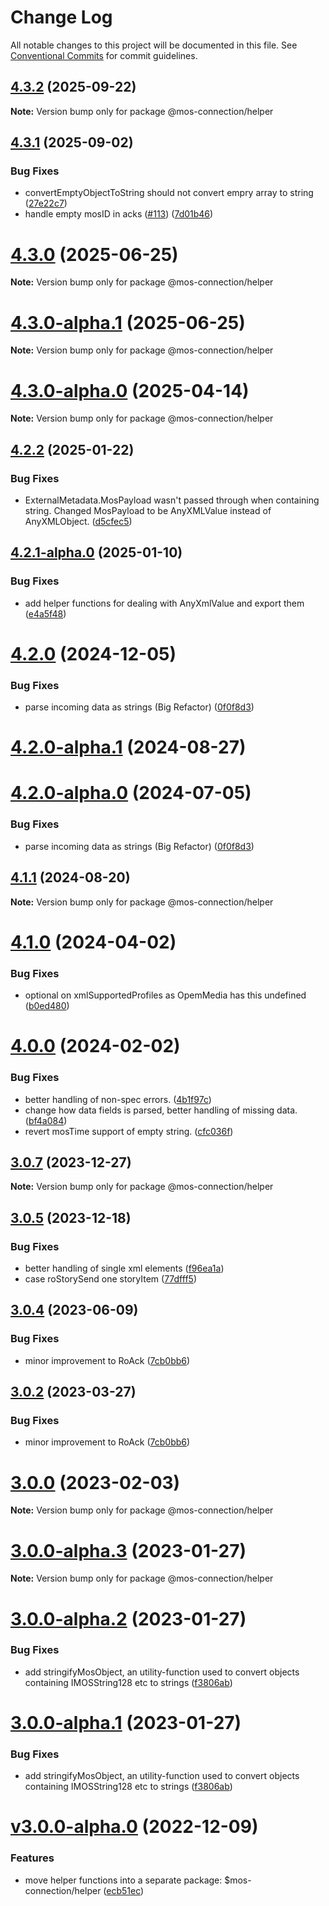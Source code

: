 # Change Log

All notable changes to this project will be documented in this file.
See [Conventional Commits](https://conventionalcommits.org) for commit guidelines.

## [4.3.2](https://github.com/Sofie-Automation/sofie-mos-connection/compare/v4.3.1...v4.3.2) (2025-09-22)

**Note:** Version bump only for package @mos-connection/helper

## [4.3.1](https://github.com/Sofie-Automation/sofie-mos-connection/compare/v4.3.0...v4.3.1) (2025-09-02)

### Bug Fixes

- convertEmptyObjectToString should not convert empry array to string ([27e22c7](https://github.com/Sofie-Automation/sofie-mos-connection/commit/27e22c7d2ac2e7532a21046c70dd48521a538444))
- handle empty mosID in acks ([#113](https://github.com/Sofie-Automation/sofie-mos-connection/issues/113)) ([7d01b46](https://github.com/Sofie-Automation/sofie-mos-connection/commit/7d01b46aa66c01b17c17de1675fcec4067ae8171))

# [4.3.0](https://github.com/Sofie-Automation/sofie-mos-connection/compare/v4.3.0-alpha.1...v4.3.0) (2025-06-25)

**Note:** Version bump only for package @mos-connection/helper

# [4.3.0-alpha.1](https://github.com/Sofie-Automation/sofie-mos-connection/compare/v4.3.0-alpha.0...v4.3.0-alpha.1) (2025-06-25)

**Note:** Version bump only for package @mos-connection/helper

# [4.3.0-alpha.0](https://github.com/Sofie-Automation/sofie-mos-connection/compare/v4.2.2...v4.3.0-alpha.0) (2025-04-14)

**Note:** Version bump only for package @mos-connection/helper

## [4.2.2](https://github.com/Sofie-Automation/sofie-mos-connection/compare/v4.2.2-alpha.0...v4.2.2) (2025-01-22)

### Bug Fixes

- ExternalMetadata.MosPayload wasn't passed through when containing string. Changed MosPayload to be AnyXMLValue instead of AnyXMLObject. ([d5cfec5](https://github.com/Sofie-Automation/sofie-mos-connection/commit/d5cfec50b3a1ccfeb60c4992f0e8ce50c4043bf1))

## [4.2.1-alpha.0](https://github.com/Sofie-Automation/sofie-mos-connection/compare/v4.2.0...v4.2.1-alpha.0) (2025-01-10)

### Bug Fixes

- add helper functions for dealing with AnyXmlValue and export them ([e4a5f48](https://github.com/Sofie-Automation/sofie-mos-connection/commit/e4a5f482efb1bd07ce0a9f07d1bdfd9a1ed8063d))

# [4.2.0](https://github.com/Sofie-Automation/sofie-mos-connection/compare/v4.1.0...v4.2.0) (2024-12-05)

### Bug Fixes

- parse incoming data as strings (Big Refactor) ([0f0f8d3](https://github.com/Sofie-Automation/sofie-mos-connection/commit/0f0f8d3986b3fe80153971d271742cc46c0301d1))

# [4.2.0-alpha.1](https://github.com/Sofie-Automation/sofie-mos-connection/compare/v4.1.1...v4.2.0-alpha.1) (2024-08-27)

# [4.2.0-alpha.0](https://github.com/Sofie-Automation/sofie-mos-connection/compare/v4.1.0...v4.2.0-alpha.0) (2024-07-05)

### Bug Fixes

- parse incoming data as strings (Big Refactor) ([0f0f8d3](https://github.com/Sofie-Automation/sofie-mos-connection/commit/0f0f8d3986b3fe80153971d271742cc46c0301d1))

## [4.1.1](https://github.com/Sofie-Automation/sofie-mos-connection/compare/v4.1.0...v4.1.1) (2024-08-20)

**Note:** Version bump only for package @mos-connection/helper

# [4.1.0](https://github.com/Sofie-Automation/sofie-mos-connection/compare/v4.0.0...v4.1.0) (2024-04-02)

### Bug Fixes

- optional on xmlSupportedProfiles as OpemMedia has this undefined ([b0ed480](https://github.com/Sofie-Automation/sofie-mos-connection/commit/b0ed48051134c39f105ed15e5c660d2c9819d4ef))

# [4.0.0](https://github.com/Sofie-Automation/sofie-mos-connection/compare/v3.0.7...v4.0.0) (2024-02-02)

### Bug Fixes

- better handling of non-spec errors. ([4b1f97c](https://github.com/Sofie-Automation/sofie-mos-connection/commit/4b1f97cf4112f465c353b482b35201fcaef9864e))
- change how data fields is parsed, better handling of missing data. ([bf4a084](https://github.com/Sofie-Automation/sofie-mos-connection/commit/bf4a0845a7f836015aa452db45c023debef94480))
- revert mosTime support of empty string. ([cfc036f](https://github.com/Sofie-Automation/sofie-mos-connection/commit/cfc036f5c2604ae193bc2d683e02ad2a9d6bb477))

## [3.0.7](https://github.com/Sofie-Automation/sofie-mos-connection/compare/v3.0.6...v3.0.7) (2023-12-27)

**Note:** Version bump only for package @mos-connection/helper

## [3.0.5](https://github.com/Sofie-Automation/sofie-mos-connection/compare/v3.0.4...3.0.5) (2023-12-18)

### Bug Fixes

- better handling of single xml elements ([f96ea1a](https://github.com/Sofie-Automation/sofie-mos-connection/commit/f96ea1a61cef385435d1088acc46cd1e25c5c4bf))
- case roStorySend one storyItem ([77dfff5](https://github.com/Sofie-Automation/sofie-mos-connection/commit/77dfff5c36c2dd7d42efa0932a561b800af636a4))

## [3.0.4](https://github.com/Sofie-Automation/sofie-mos-connection/compare/v3.0.1...v3.0.4) (2023-06-09)

### Bug Fixes

- minor improvement to RoAck ([7cb0bb6](https://github.com/Sofie-Automation/sofie-mos-connection/commit/7cb0bb68be07507a86a20615b3d0b751430e79f9))

## [3.0.2](https://github.com/Sofie-Automation/sofie-mos-connection/compare/v3.0.1...v3.0.2) (2023-03-27)

### Bug Fixes

- minor improvement to RoAck ([7cb0bb6](https://github.com/Sofie-Automation/sofie-mos-connection/commit/7cb0bb68be07507a86a20615b3d0b751430e79f9))

# [3.0.0](https://github.com/Sofie-Automation/sofie-mos-connection/compare/v3.0.0-alpha.3...v3.0.0) (2023-02-03)

**Note:** Version bump only for package @mos-connection/helper

# [3.0.0-alpha.3](https://github.com/Sofie-Automation/sofie-mos-connection/compare/v3.0.0-alpha.2...v3.0.0-alpha.3) (2023-01-27)

**Note:** Version bump only for package @mos-connection/helper

# [3.0.0-alpha.2](https://github.com/Sofie-Automation/sofie-mos-connection/compare/v3.0.0-alpha.0...v3.0.0-alpha.2) (2023-01-27)

### Bug Fixes

- add stringifyMosObject, an utility-function used to convert objects containing IMOSString128 etc to strings ([f3806ab](https://github.com/Sofie-Automation/sofie-mos-connection/commit/f3806ab4e72a02b450e91ab19fbbfca34c605caa))

# [3.0.0-alpha.1](https://github.com/Sofie-Automation/sofie-mos-connection/compare/v3.0.0-alpha.0...3.0.0-alpha.1) (2023-01-27)

### Bug Fixes

- add stringifyMosObject, an utility-function used to convert objects containing IMOSString128 etc to strings ([f3806ab](https://github.com/Sofie-Automation/sofie-mos-connection/commit/f3806ab4e72a02b450e91ab19fbbfca34c605caa))

# [v3.0.0-alpha.0](https://github.com/Sofie-Automation/sofie-mos-connection/compare/2.0.1...v3.0.0-alpha.0) (2022-12-09)

### Features

- move helper functions into a separate package: $mos-connection/helper ([ecb51ec](https://github.com/Sofie-Automation/sofie-mos-connection/commit/ecb51ec3ca26c15a61fd629e59265345c247f82e))
